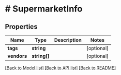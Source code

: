 # # SupermarketInfo

## Properties

Name | Type | Description | Notes
------------ | ------------- | ------------- | -------------
**tags** | **string** |  | [optional]
**vendors** | **string[]** |  | [optional]

[[Back to Model list]](../../README.md#models) [[Back to API list]](../../README.md#endpoints) [[Back to README]](../../README.md)
